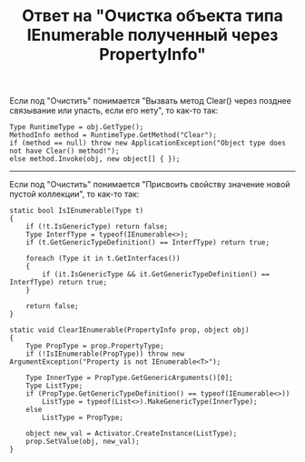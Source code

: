 ﻿---
title: "Ответ на \"Очистка объекта типа IEnumerable полученный через PropertyInfo\""
se.owner.user_id: 240512
se.owner.display_name: "MSDN.WhiteKnight"
se.owner.link: "https://ru.stackoverflow.com/users/240512/msdn-whiteknight"
se.answer_id: 926484
se.question_id: 926467
se.post_type: answer
se.score: 5
se.is_accepted: True
---
<p>Если под "Очистить" понимается "Вызвать метод Clear() через позднее связывание или упасть, если его нету", то как-то так:</p>

<pre><code>Type RuntimeType = obj.GetType();
MethodInfo method = RuntimeType.GetMethod("Clear");
if (method == null) throw new ApplicationException("Object type does not have Clear() method!");
else method.Invoke(obj, new object[] { });
</code></pre>

<hr>

<p>Если под "Очистить" понимается "Присвоить свойству значение новой пустой коллекции", то как-то так:</p>

<pre><code>static bool IsIEnumerable(Type t)
{
    if (!t.IsGenericType) return false;
    Type InterfType = typeof(IEnumerable&lt;&gt;);
    if (t.GetGenericTypeDefinition() == InterfType) return true;

    foreach (Type it in t.GetInterfaces())
    {
        if (it.IsGenericType &amp;&amp; it.GetGenericTypeDefinition() == InterfType) return true;
    }

    return false;
}

static void ClearIEnumerable(PropertyInfo prop, object obj)
{
    Type PropType = prop.PropertyType;
    if (!IsIEnumerable(PropType)) throw new ArgumentException("Property is not IEnumerable&lt;T&gt;");

    Type InnerType = PropType.GetGenericArguments()[0];
    Type ListType;
    if (PropType.GetGenericTypeDefinition() == typeof(IEnumerable&lt;&gt;))
        ListType = typeof(List&lt;&gt;).MakeGenericType(InnerType);
    else
        ListType = PropType;

    object new_val = Activator.CreateInstance(ListType);
    prop.SetValue(obj, new_val);
}
</code></pre>
